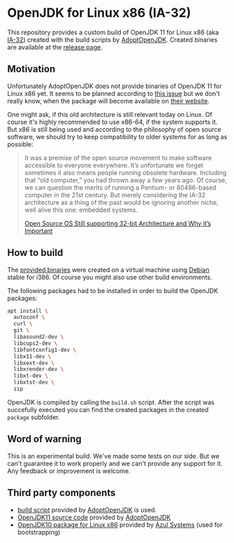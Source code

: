 OpenJDK for Linux x86 (IA-32)
=============================

This repository provides a custom build of OpenJDK 11 for Linux x86 (aka [IA-32](https://en.wikipedia.org/wiki/IA-32)) created with the build scripts by [AdoptOpenJDK](https://github.com/AdoptOpenJDK/openjdk-build). Created binaries are available at the [release page](https://github.com/OpenIndex/openjdk-linux-x86/releases).


Motivation
----------

Unfortunately AdoptOpenJDK does not provide binaries of OpenJDK 11 for Linux x86 yet. It seems to be planned according to [this issue](https://github.com/AdoptOpenJDK/openjdk-build/issues/774) but we don't really know, when the package will become available on [their website](https://adoptopenjdk.net/).

One might ask, if this old architecture is still relevant today on Linux. Of course it's highly recommended to use x86-64, if the system supports it. But x86 is still being used and according to the philosophy of open source software, we should try to keep compatibility to older systems for as long as possible:

> It was a premise of the open source movement to make software accessible to everyone everywhere. It’s unfortunate we forget sometimes it also means people running obsolete hardware. Including that “old computer,” you had thrown away a few years ago. Of course, we can question the merits of running a Pentium- or 80486-based computer in the 21st century. But merely considering the IA-32 architecture as a thing of the past would be ignoring another niche, well alive this one: embedded systems.
>
> [Open Source OS Still supporting 32-bit Architecture and Why it’s Important](https://itsfoss.com/32-bit-os-list/)


How to build
------------

The [provided binaries](https://github.com/OpenIndex/openjdk-linux-x86/releases) were created on a virtual machine using [Debian](https://www.debian.org/) stable for i386. Of course you might also use other build environments.

The following packages had to be installed in order to build the OpenJDK packages:

```bash
apt install \
  autoconf \
  curl \
  git \
  libasound2-dev \
  libcups2-dev \
  libfontconfig1-dev \
  libx11-dev \
  libxext-dev \
  libxrender-dev \
  libxt-dev \
  libxtst-dev \
  zip
```

OpenJDK is compiled by calling the `build.sh` script. After the script was succefully executed you can find the created packages in the created `package` subfolder.


Word of warning
---------------

This is an experimental build. We've made some tests on our side. But we can't guarantee it to work properly and we can't provide any support for it. Any feedback or improvement is welcome.


Third party components
----------------------

- [build script](https://github.com/AdoptOpenJDK/openjdk-build) provided by [AdoptOpenJDK](https://adoptopenjdk.net/) is used.
- [OpenJDK11 source code](https://github.com/AdoptOpenJDK/openjdk-jdk11) provided by [AdoptOpenJDK](https://adoptopenjdk.net/)
- [OpenJDK10 package for Linux x86](https://cdn.azul.com/zulu/bin/zulu10.3+5-jdk10.0.2-linux_i686.tar.gz) provided by [Azul Systems](https://www.azul.com/) (used for bootstrapping)

